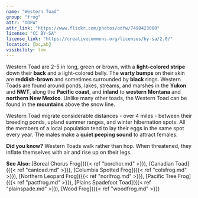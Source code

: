 ```yaml
---
name: "Western Toad"
group: "frog"
attr: "ODFW"
attr_link: "https://www.flickr.com/photos/odfw/7490423060"
license: "CC BY-SA"
license_link: "https://creativecommons.org/licenses/by-sa/2.0/"
location: [bc,ab]
visibility: low
---
```

Western Toad are 2-5 in long, green or brown, with a **light-colored stripe** down their **back** and a light-colored belly. The **warty bumps** on their skin are **reddish-brown** and sometimes surrounded by **black** rings. Western Toads are found around ponds, lakes, streams, and marshes in the **Yukon** and **NWT**, along the **Pacific coast**, and **inland** to **western Montana** and **northern New Mexico**. Unlike many other toads, the Western Toad can be found in the **mountains** above the snow line. 

Western Toad migrate considerable distances - over 4 miles - between their breeding ponds, upland summer ranges, and winter hibernation spots. All the members of a local population tend to lay their eggs in the same spot every year. The males make a **quiet peeping sound** to attract females.

**Did you know?** Western Toads walk rather than hop. When threatened, they inflate themselves with air and rise up on their legs.

<!-- generated, do not edit -->
**See Also:**
[Boreal Chorus Frog]({{< ref "borchor.md" >}}),
[Canadian Toad]({{< ref "cantoad.md" >}}),
[Columbia Spotted Frog]({{< ref "colsfrog.md" >}}),
[Northern Leopard Frog]({{< ref "norlfrog.md" >}}),
[Pacific Tree Frog]({{< ref "pactfrog.md" >}}),
[Plains Spadefoot Toad]({{< ref "plainspade.md" >}}),
[Wood Frog]({{< ref "woodfrog.md" >}})

